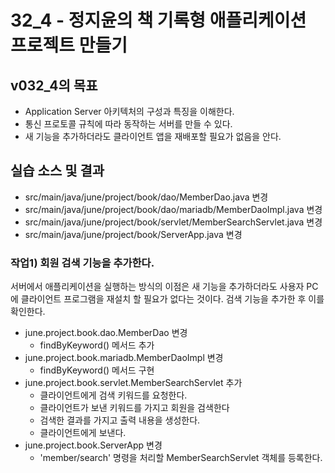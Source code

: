 # 32_4 - 정지윤의 책 기록형 애플리케이션 프로젝트 만들기

## v032_4의 목표

- Application Server 아키텍처의 구성과 특징을 이해한다.
- 통신 프로토콜 규칙에 따라 동작하는 서버를 만들 수 있다.
- 새 기능을 추가하더라도 클라이언트 앱을 재배포할 필요가 없음을 안다.

## 실습 소스 및 결과

- src/main/java/june/project/book/dao/MemberDao.java 변경
- src/main/java/june/project/book/dao/mariadb/MemberDaoImpl.java 변경
- src/main/java/june/project/book/servlet/MemberSearchServlet.java 변경
- src/main/java/june/project/book/ServerApp.java 변경

### 작업1) 회원 검색 기능을 추가한다.

서버에서 애플리케이션을 실행하는 방식의 이점은 새 기능을 추가하더라도 
사용자 PC에 클라이언트 프로그램을 재설치 할 필요가 없다는 것이다. 
검색 기능을 추가한 후 이를 확인한다.
   
- june.project.book.dao.MemberDao 변경
  - findByKeyword() 메서드 추가
- june.project.book.mariadb.MemberDaoImpl 변경
  - findByKeyword() 메서드 구현
- june.project.book.servlet.MemberSearchServlet 추가
  - 클라이언트에게 검색 키워드를 요청한다.
  - 클라이언트가 보낸 키워드를 가지고 회원을 검색한다
  - 검색한 결과를 가지고 출력 내용을 생성한다.
  - 클라이언트에게 보낸다.
- june.project.book.ServerApp 변경
  - 'member/search' 명령을 처리할 MemberSearchServlet 객체를 등록한다.


